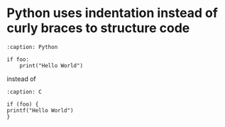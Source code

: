 # Python uses indentation instead of curly braces to structure code

```{code-block}
:caption: Python

if foo:
    print("Hello World")
```

instead of
```{code-block}
:caption: C

if (foo) {
printf("Hello World")
}
```

